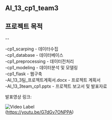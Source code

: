 ## AI_13_cp1_team3  

## 프로젝트 목적
  --

-cp1_scarping - 데이터수집  
-cp1_database - 데이터베이스  
-cp1_preprocessing - 데이터전처리  
-cp1_modeling - 데이터분석 및 모델링  
-cp1_flask - 웹구축  
-AI_13_3팀_프로젝트계획서.docx - 프로젝트 계획서    
-AI_13_3team_cp1.pptx - 프로젝트 보고서 및 발표자료  

발표영상 링크:  

![Video Label](http://img.youtube.com/vi/G7dGv7ONPPA/0.jpg)  
(https://youtu.be/G7dGv7ONPPA)
